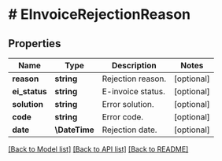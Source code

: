 # # EInvoiceRejectionReason

## Properties

Name | Type | Description | Notes
------------ | ------------- | ------------- | -------------
**reason** | **string** | Rejection reason. | [optional]
**ei_status** | **string** | E-invoice status. | [optional]
**solution** | **string** | Error solution. | [optional]
**code** | **string** | Error code. | [optional]
**date** | **\DateTime** | Rejection date. | [optional]

[[Back to Model list]](../../README.md#models) [[Back to API list]](../../README.md#endpoints) [[Back to README]](../../README.md)
